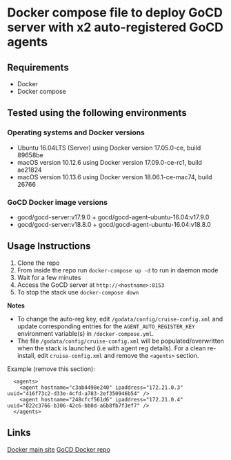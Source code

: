# Docker compose file to deploy GoCD server with x2 auto-registered GoCD agents

## Requirements
* Docker
* Docker compose

## Tested using the following environments
### Operating systems and Docker versions
* Ubuntu 16.04LTS (Server) using Docker version 17.05.0-ce, build 89658be
* macOS version 10.12.6 using Docker version 17.09.0-ce-rc1, build ae21824
* macOS version 10.13.6 using Docker version 18.06.1-ce-mac74, build 26766
### GoCD Docker image versions
* gocd/gocd-server:v17.9.0 + gocd/gocd-agent-ubuntu-16.04:v17.9.0
* gocd/gocd-server:v18.8.0 + gocd/gocd-agent-ubuntu-16.04:v18.8.0

## Usage Instructions

1. Clone the repo
2. From inside the repo run `docker-compose up -d` to run in daemon mode
3. Wait for a few minutes
4. Access the GoCD server at `http://<hostname>:8153`
5. To stop the stack use `docker-compose down`  

**Notes**

- To change the auto-reg key, edit `/godata/config/cruise-config.xml` and update corresponding entries for the `AGENT_AUTO_REGISTER_KEY` environment variable(s) in `/docker-compose.yml`.
- The file `/godata/config/cruise-config.xml` will be populated/overwritten when the stack is launched (i.e with agent reg details). For a clean re-install, edit `cruise-config.xml` and remove the `<agents>` section.

Example (remove this section):

```
  <agents>
    <agent hostname="c3ab4498e240" ipaddress="172.21.0.3" uuid="416f73c2-d33e-4cfd-a783-2ef350946b54" />
    <agent hostname="248cfcf561d6" ipaddress="172.21.0.4" uuid="822c3766-b306-42c6-bb0d-a6b8fb7f3ef7" />
  </agents>
```

## Links
[Docker main site](https://www.docker.com/)
[GoCD Docker repo](https://hub.docker.com/u/gocd/)
